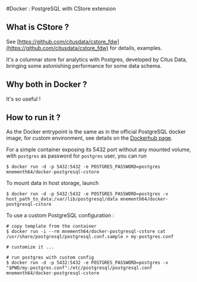 #Docker : PostgreSQL with CStore extension

## What is CStore ?

See [https://github.com/citusdata/cstore_fdw](https://github.com/citusdata/cstore_fdw) for details, examples.

It's a columnar store for analytics with Postgres, developed by Citus Data, bringing some astonishing performance for some data schema.

## Why both in Docker ?

It's so useful !

## How to run it ?

As the Docker entrypoint is the same as in the official PostgreSQL docker image, for custom environment, see details on the [Dockerhub page](https://hub.docker.com/_/postgres/).

For a simple container exposing its 5432 port without any mounted volume, with `postgres` as password for `postgres` user, you can run 

	$ docker run -d -p 5432:5432 -e POSTGRES_PASSWORD=postgres mnementh64/docker-postgresql-cstore

To mount data in host storage, launch

	$ docker run -d -p 5432:5432 -e POSTGRES_PASSWORD=postgres -v host_path_to_data:/var/lib/postgresql/data mnementh64/docker-postgresql-cstore

To use a custom PostgreSQL configuration :

	# copy template from the container
	$ docker run -i --rm mnementh64/docker-postgresql-cstore cat /usr/share/postgresql/postgresql.conf.sample > my-postgres.conf

	# customize it ...

	# run postgres with custom config
	$ docker run -d -p 5432:5432 -e POSTGRES_PASSWORD=postgres -v "$PWD/my-postgres.conf":/etc/postgresql/postgresql.conf mnementh64/docker-postgresql-cstore




